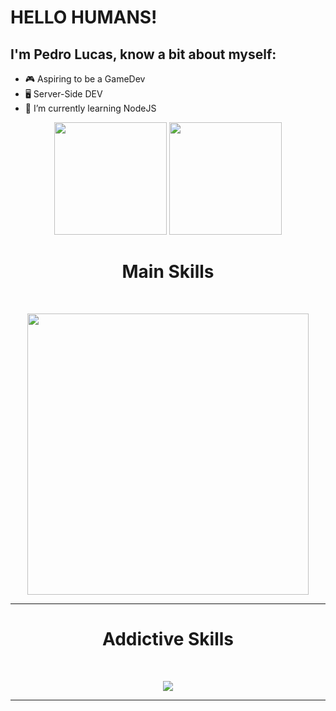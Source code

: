 # HELLO HUMANS!
## I'm Pedro Lucas, know a bit about myself:
- 🎮 Aspiring to be a GameDev
- 🖥️ Server-Side DEV
- 🤖 I’m currently learning NodeJS

<div align="center">
  <img height="180em" src="https://github-readme-stats.vercel.app/api?username=pedrolucav&show_icons=true&theme=vue-dark&include_all_commits=true&count_private=true"/>
  <img height="180em" src="https://github-readme-stats.vercel.app/api/top-langs/?username=PedroLucaV&layout=compact&langs_count=7&theme=vue-dark&include_all_commits=true&count_private=true"/>
</div>

<div align="center"><h1>Main Skills</h1></div>
<div style="display: inline_block"><br>
  <p align="center">
    <img width='450px' src="https://skillicons.dev/icons?i=git,nodejs,js,cs,dotnet,mysql" />
</p>
  <hr>
</div>

<div align="center"><h1>Addictive Skills</h1></div>
<div style="display: inline_block"><br>
  <p align="center">
    <img src="https://skillicons.dev/icons?i=vue,unity,bootstrap,visualstudio" />
</p>
  <hr>
</div>

</div>
